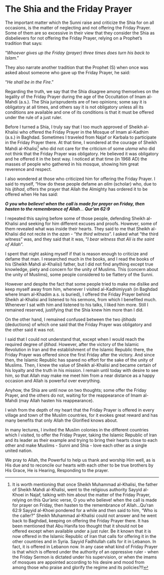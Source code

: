 The Shia and the Friday Prayer
==============================

The important matter which the Sunni raise and criticize the Shia for on
all occasions, is the matter of neglecting and not offering the Friday
Prayer. Some of them are so excessive in their view that they consider
the Shia as disbelievers for not offering the Friday Prayer, relying on
a Prophet’s tradition that says:

“*Whoever gives up the Friday (prayer) three times does turn his back to
Islam*.”

They also narrate another tradition that the Prophet (S) when once was
asked about someone who gave up the Friday Prayer, he said:

“*He shall be in the Fire*.”

Regarding the truth, we say that the Shia disagree among themselves on
the legality of the Friday Prayer during the age of the Occultation of
Imam al-Mahdi (a.s.). The Shia jurisprudents are of two opinions; some
say it is obligatory at all times, and others say it is not obligatory
unless all its conditions are available and one of its conditions is
that it must be offered under the rule of a just ruler.

Before I turned a Shia, I truly say that I too much approved of Sheikh
al-Khalisi who offered the Friday Prayer in the Mosque of Imam al-Kadhim
(a.s.) in Baghdad. Sometimes I traveled from Najaf or Karbala to
participate in the Friday Prayer there. At that time, I wondered at the
courage of Sheikh Mahdi al-Khalisi[^1] who did not care for the
criticism of some *ulema* who did not think that the Friday Prayer was
obligatory. He believed it was obligatory and he offered it in the best
way. I noticed at that time (in 1968 AD) the masses of people who
gathered in his mosque, showing him great reverence and respect.

I also wondered at those who criticized him for offering the Friday
Prayer. I said to myself, “How do these people defame an *alim*
(scholar) who, due to his *ijtihad*, offers the prayer that Allah the
Almighty has ordered it to be offered when He has said:

***O you who believe! when the call is made for prayer on Friday, then
hasten to the remembrance of Allah***… ***Qur’an 62:9***

I repeated this saying before some of those people, defending Sheikh
al-Khalisi and seeking for him different excuses and proofs. However,
some of them revealed what was inside their hearts. They said to me that
Sheikh al-Khalisi did not recite in the *azan* - “*the third witness*”.
I asked what “the third witness” was, and they said that it was, “*I
bear witness that Ali is the saint of Allah*”.

I spent that night asking myself if that is reason enough to criticize
and defame that man. I researched much in the books, and I read the
books of his (Sheikh Mahdi al-Khalisi) father, but I did not find
anything except true knowledge, piety and concern for the unity of
Muslims. This (concern about the unity of Muslims), some people
considered to be flattery of the Sunni.

However and despite the fact that some people tried to make me dislike
and keep myself away from him, whenever I visited al-Kadhimiyyah (in
Baghdad where Imam al-Khadim a.s. is buried), I offered the Friday
Prayer behind Sheikh al-Khalisi and listened to his sermons, from which
I benefited much. Whenever I sat with him and listened to his talks, I
liked him more. Still I remained reserved, justifying that the Shia knew
him more than I did.

On the other hand, I remained confused between the two *ijtihads*
(deductions) of which one said that the Friday Prayer was obligatory and
the other said it was not.

I said that I could not understand that, except when I would reach the
required degree of *ijtihad*. However, after the victory of the Islamic
Revolution in Iran and the establishment of the Islamic Republic there,
the Friday Prayer was offered since the first Friday after the victory.
And since then, the Islamic Republic has spared no effort for the sake
of the unity of Muslims. Then, I knew the value of Sheikh al-Khalisi and
became certain of his loyalty and the truth in his mission. I remain
until today with desire to see him, so that Allah may make me meet him
from a near distance as a happy occasion and Allah is powerful over
everything.

Anyhow, the Shia are until now on two thoughts; some offer the Friday
Prayer, and the others do not, waiting for the reappearance of Imam
al-Mahdi (may Allah hasten his reappearance).

I wish from the depth of my heart that the Friday Prayer is offered in
every village and town of the Muslim countries, for it evokes great
reward and has many benefits that only Allah the Glorified knows about.

In many lectures, I invited the Muslim colonies in the different
countries which I visited, to offer the Friday Prayer, taking the
Islamic Republic of Iran and its leader as their example and trying to
bring their hearts close to each other and make Muslims - Sunni and
Shia - love each other as a single united nation.

We pray to Allah, the Powerful to help us thank and worship Him well, as
is His due and to reconcile our hearts with each other to be true
brothers by His Grace, He is Hearing, Responding to the prayer.

[^1]: It is worth mentioning that once Sheikh Muhammad al-Khalisi, the
father of Sheikh Mahdi al-Khalisi, went to the religious authority
Sayyid al-Khoei in Najaf, talking with him about the matter of the
Friday Prayer, relying on this Qur’anic verse, O you who believe! when
the call is made for prayer on Friday, then hasten to the remembrance of
Allah…Qu’ran 62:9 Sayyid al-Khoei pondered for a while and then said to
him, “Who is the caller?” Sheikh Muhammad al-Khalisi could not answer
and he went back to Baghdad, keeping on offering the Friday Prayer
there. It has been mentioned that Abu Hanifa too thought that it should
not be offered except when available under a just ruler. Be it known
that it is now offered in the Islamic Republic of Iran that calls for
offering it in the other countries and in Syria. Sayyid Fadhlullah calls
for it in Lebanon. In fact, it is offered in Lebanon now. In any case
what kind of Friday Prayer is that which is offered under the authority
of an oppressive ruler - when the Friday Sermon is dictated under his
supervision, or when the imams of mosques are appointed according to his
desire and mood from among those who praise and glorify the regime and
its policies?!!


